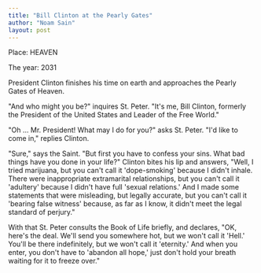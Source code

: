 ```yaml
---
title: "Bill Clinton at the Pearly Gates"
author: "Noam Sain"
layout: post
---
```


Place: HEAVEN

The year: 2031

President Clinton finishes his time on earth and approaches the Pearly Gates of Heaven.

"And who might you be?" inquires St. Peter. "It's me, Bill Clinton, formerly the President of the United States and Leader of the Free World."

"Oh ... Mr. President! What may I do for you?" asks St. Peter. "I'd like to come in," replies Clinton.

"Sure," says the Saint. "But first you have to confess your sins. What bad things have you done in your life?" Clinton bites his lip and answers, "Well, I tried marijuana, but you can't call it 'dope-smoking' because I didn't inhale. There were inappropriate extramarital relationships, but you can't call it 'adultery' because I didn't have full 'sexual relations.' And I made some statements that were misleading, but legally accurate, but you can't call it 'bearing false witness' because, as far as I know, it didn't meet the legal standard of perjury."

With that St. Peter consults the Book of Life briefly, and declares, "OK, here's the deal. We'll send you somewhere hot, but we won't call it 'Hell.' You'll be there indefinitely, but we won't call it 'eternity.' And when you enter, you don't have to 'abandon all hope,' just don't hold your breath waiting for it to freeze over."
